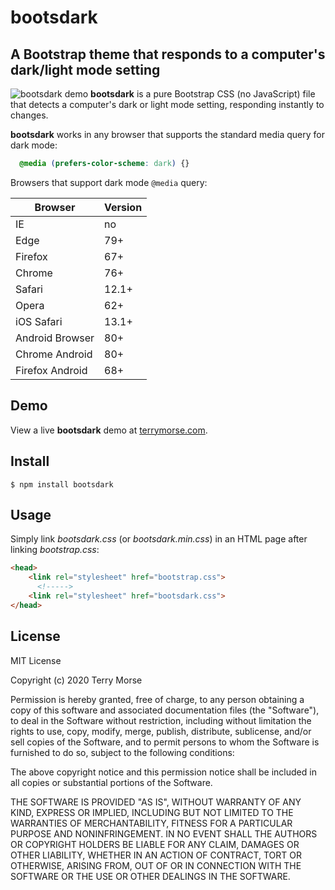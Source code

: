 # bootsdark

A Bootstrap theme that responds to a computer's dark/light mode setting
---
![bootsdark demo](https://terrymorse.com/public/bootsdark-demo.gif "Bootsdark
 demo")
**bootsdark** is a pure Bootstrap CSS (no JavaScript) file that detects a
 computer's dark or light mode setting, responding instantly to changes.
 
**bootsdark** works in any browser that supports the standard media query for
dark mode:
 
```css
  @media (prefers-color-scheme: dark) {}
```
Browsers that support dark mode `@media` query:

Browser         | Version
--------------- | -------
IE              | no
Edge            | 79+
Firefox         | 67+
Chrome          | 76+
Safari          | 12.1+
Opera           | 62+
iOS Safari      | 13.1+
Android Browser | 80+
Chrome Android  | 80+
Firefox Android | 68+

## Demo

View a live **bootsdark** demo at [terrymorse.com](https://terrymorse.com/coding/darkmode/index.html).

## Install
```shell script
$ npm install bootsdark
```

## Usage
Simply link *bootsdark.css* (or *bootsdark.min.css*) in an HTML page after
linking *bootstrap.css*:
```html
<head>
    <link rel="stylesheet" href="bootstrap.css">
      <!----->
    <link rel="stylesheet" href="bootsdark.css">
</head>
```

## License

MIT License

Copyright (c) 2020 Terry Morse

Permission is hereby granted, free of charge, to any person obtaining a copy
of this software and associated documentation files (the "Software"), to deal
in the Software without restriction, including without limitation the rights
to use, copy, modify, merge, publish, distribute, sublicense, and/or sell
copies of the Software, and to permit persons to whom the Software is
furnished to do so, subject to the following conditions:

The above copyright notice and this permission notice shall be included in all
copies or substantial portions of the Software.

THE SOFTWARE IS PROVIDED "AS IS", WITHOUT WARRANTY OF ANY KIND, EXPRESS OR
IMPLIED, INCLUDING BUT NOT LIMITED TO THE WARRANTIES OF MERCHANTABILITY,
FITNESS FOR A PARTICULAR PURPOSE AND NONINFRINGEMENT. IN NO EVENT SHALL THE
AUTHORS OR COPYRIGHT HOLDERS BE LIABLE FOR ANY CLAIM, DAMAGES OR OTHER
LIABILITY, WHETHER IN AN ACTION OF CONTRACT, TORT OR OTHERWISE, ARISING FROM,
OUT OF OR IN CONNECTION WITH THE SOFTWARE OR THE USE OR OTHER DEALINGS IN THE
SOFTWARE.
